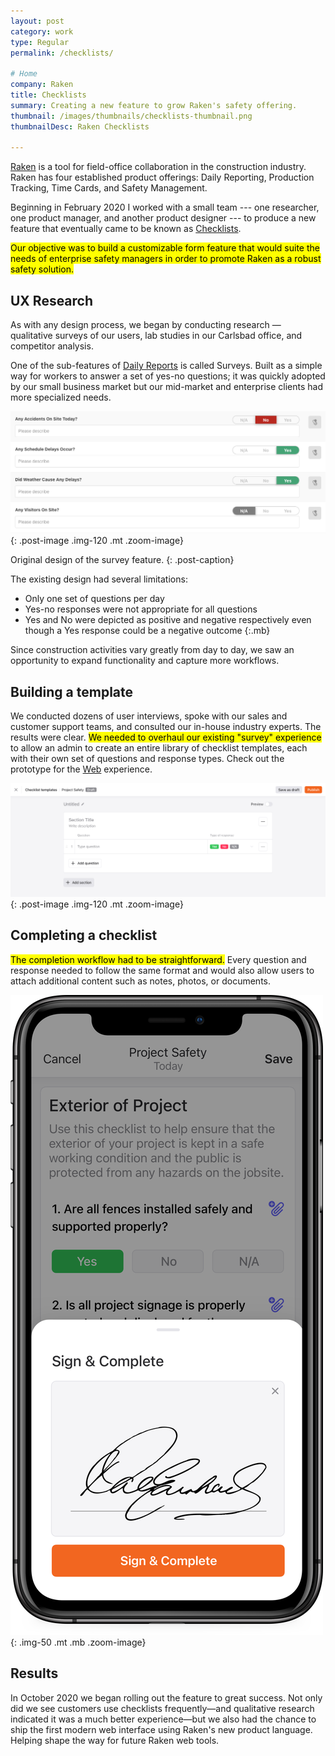 ```yaml
---
layout: post
category: work
type: Regular
permalink: /checklists/

# Home
company: Raken
title: Checklists
summary: Creating a new feature to grow Raken's safety offering.
thumbnail: /images/thumbnails/checklists-thumbnail.png
thumbnailDesc: Raken Checklists

---
```


[Raken](https://rakenapp.com) is a tool for field-office collaboration in the construction industry. Raken has four established product offerings: Daily Reporting, Production Tracking, Time Cards, and Safety Management.

Beginning in February 2020 I worked with a small team --- one researcher, one product manager, and another product designer --- to produce a new feature that eventually came to be known as [Checklists](https://www.rakenapp.com/daily-reports).

<mark>Our objective was to build a customizable form feature that would suite the needs of enterprise safety managers in order to promote Raken as a robust safety solution.</mark>

## UX Research

As with any design process, we began by conducting research — qualitative surveys of our users, lab studies in our Carlsbad office, and competitor analysis.

One of the sub-features of [Daily Reports](https://www.rakenapp.com/daily-reports) is called Surveys. Built as a simple way for workers to answer a set of yes-no questions; it was quickly adopted by our small business market but our mid-market and enterprise clients had more specialized needs.

![Original survey within a daily report](../assets/img/raken/survey.png){: .post-image .img-120 .mt .zoom-image}

Original design of the survey feature.
{: .post-caption}

The existing design had several limitations:

- Only one set of questions per day
- Yes-no responses were not appropriate for all questions
- Yes and No were depicted as positive and negative respectively even though a Yes response could be a negative outcome
{:.mb}

Since construction activities vary greatly from day to day, we saw an opportunity to expand functionality and capture more workflows.

## Building a template

We conducted dozens of user interviews, spoke with our sales and customer support teams, and consulted our in-house industry experts. The results were clear. <mark>We needed to overhaul our existing "survey" experience</mark> to allow an admin to create an entire library of checklist templates, each with their own set of questions and response types. Check out the prototype for the [Web](https://www.sketch.com/s/ae80686d-bb0f-4a5f-b2b2-40eaf43c2fc2/a/5a47rp/play) experience.

![Original survey within a daily report](../assets/img/raken/template-editor.png){: .post-image .img-120 .mt .zoom-image}


## Completing a checklist

<mark>The completion workflow had to be straightforward.</mark> Every question and response needed to follow the same format and would also allow users to attach additional content such as notes, photos, or documents. 

![Project tools on iOS](../assets/img/raken/checklist-mobile.png){: .img-50 .mt .mb .zoom-image}

## Results

In October 2020 we began rolling out the feature to great success. Not only did we see customers use checklists frequently—and qualitative research indicated it was a much better experience—but we also had the chance to ship the first modern web interface using Raken's new product language. Helping shape the way for future Raken web tools.